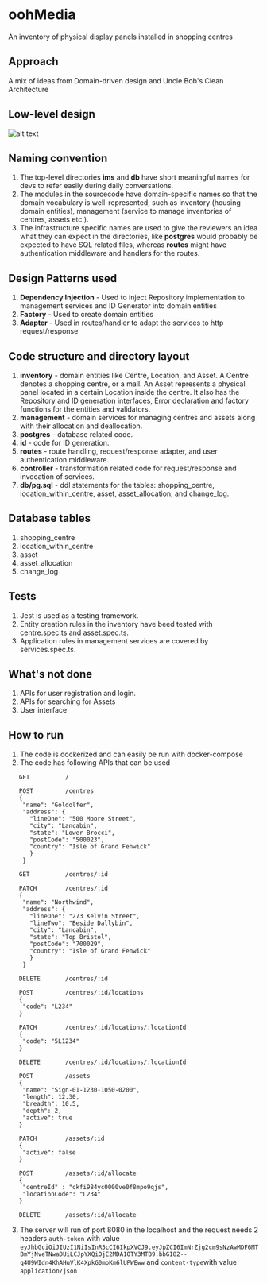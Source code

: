 # oohMedia
An inventory of physical display panels installed in shopping centres

## Approach
A mix of ideas from Domain-driven design and Uncle Bob's Clean Architecture

## Low-level design
![alt text](https://github.com/sovikc/oohMedia/blob/master/low_level_design.png)

## Naming convention
1. The top-level directories **ims** and **db** have short meaningful names for devs to refer easily during daily conversations.
2. The modules in the sourcecode have domain-specific names so that the domain vocabulary is well-represented, such as inventory (housing domain entities), management (service to manage inventories of centres, assets etc.).
3. The infrastructure specific names are used to give the reviewers an idea what they can expect in the directories, like **postgres** would probably be expected to have SQL related files, whereas **routes** might have authentication middleware and handlers for the routes.

## Design Patterns used
1. **Dependency Injection** - Used to inject Repository implementation to management services and ID Generator into domain entities
2. **Factory** - Used to create domain entities
3. **Adapter** - Used in routes/handler to adapt the services to http request/response

## Code structure and directory layout
1. **inventory** - domain entities like Centre, Location, and Asset. A Centre denotes a shopping centre, or a mall. An Asset represents a physical panel located in a certain Location inside the centre. It also has the Repository and ID generation interfaces, Error declaration and factory functions for the entities and validators. 
2. **management** - domain services for managing centres and assets along with their allocation and deallocation.
3. **postgres** - database related code.
4. **id** - code for ID generation.
5. **routes** - route handling, request/response adapter, and user authentication middleware.
6. **controller** - transformation related code for request/response and invocation of services. 
7. **db/pg.sql** - ddl statements for the tables: shopping_centre, location_within_centre, asset, asset_allocation, and change_log.

## Database tables
1. shopping_centre
2. location_within_centre
3. asset
4. asset_allocation 
5. change_log

## Tests
1. Jest is used as a testing framework.
2. Entity creation rules in the inventory have beed tested with centre.spec.ts and asset.spec.ts.
3. Application rules in management services are covered by services.spec.ts.

## What's not done
1. APIs for user registration and login.
2. APIs for searching for Assets
3. User interface

## How to run
1. The code is dockerized and can easily be run with docker-compose
2. The code has following APIs that can be used
```
   GET          /
   
   POST         /centres
   {
    "name": "Goldolfer",
    "address": {
      "lineOne": "500 Moore Street",
      "city": "Lancabin",
      "state": "Lower Brocci",
      "postCode": "500023",
      "country": "Isle of Grand Fenwick"
      }
    }

   GET          /centres/:id

   PATCH        /centres/:id
   {
    "name": "Northwind",
    "address": {
      "lineOne": "273 Kelvin Street",
      "lineTwo": "Beside Dallybin",
      "city": "Lancabin",
      "state": "Top Bristol",
      "postCode": "700029",
      "country": "Isle of Grand Fenwick"
      }
    }

   DELETE       /centres/:id

   POST         /centres/:id/locations
   {
    "code": "L234"
   }

   PATCH        /centres/:id/locations/:locationId
   {
    "code": "5L1234"
   }

   DELETE       /centres/:id/locations/:locationId

   POST         /assets
   {
    "name": "Sign-01-1230-1050-0200",
    "length": 12.30,
    "breadth": 10.5,
    "depth": 2,
    "active": true
   }

   PATCH        /assets/:id
   {
    "active": false
   }

   POST         /assets/:id/allocate
   {
    "centreId" : "ckfi984yc0000ve0f8mpo9qjs",
    "locationCode": "L234"
   }

   DELETE       /assets/:id/allocate
```
3. The server will run of port 8080 in the localhost and the request needs 2 headers `auth-token` with value `eyJhbGciOiJIUzI1NiIsInR5cCI6IkpXVCJ9.eyJpZCI6ImNrZjg2cm9sNzAwMDF6MTBmYjNveTNwaDUiLCJpYXQiOjE2MDA1OTY3MTB9.bbGI82--q4U9WIdn4KhAHuVlK4XpkG0moKm6lUPWEww` and `content-type`with value `application/json`

